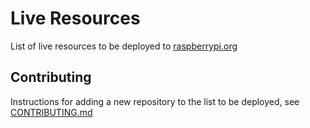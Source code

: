 # Live Resources

List of live resources to be deployed to [raspberrypi.org](http://www.raspberrypi.org/resources)

## Contributing

  Instructions for adding a new repository to the list to be deployed, see [CONTRIBUTING.md](CONTRIBUTING.md)
